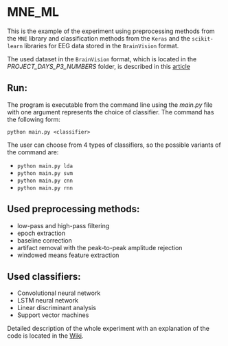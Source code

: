 # MNE_ML

This is the example of the experiment using preprocessing methods from the `MNE` library and classification methods from the `Keras` and the `scikit-learn` libraries for EEG data stored in the `BrainVision` format.

The used dataset in the `BrainVision` format, which is located in the _PROJECT_DAYS_P3_NUMBERS_ folder, is described in this [article](https://www.nature.com/articles/sdata2016121)

## Run:
The program is executable from the command line using the _main.py_ file with one argument represents the choice of classifier. The command has the following form:

`python main.py <classifier>`

The user can choose from 4 types of classifiers, so the possible variants of the command are:
- `python main.py lda`
- `python main.py svm`
- `python main.py cnn`
- `python main.py rnn`

## Used preprocessing methods:
- low-pass and high-pass filtering
- epoch extraction
- baseline correction
- artifact removal with the peak-to-peak amplitude rejection
- windowed means feature extraction

## Used classifiers:
- Convolutional neural network
- LSTM neural network
- Linear discriminant analysis
- Support vector machines

Detailed description of the whole experiment with an explanation of the code is located in the [Wiki](https://github.com/fkupilik/MNE_ML/wiki).
